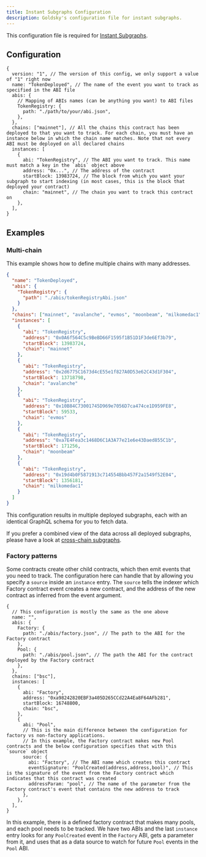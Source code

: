 ```yaml
---
title: Instant Subgraphs Configuration
description: Goldsky's configuration file for instant subgraphs.
---
```


This configuration file is required for [Instant Subgraphs](/subgraphs/instant-subgraphs).

## Configuration

```json5
{
  version: "1", // The version of this config, we only support a value of "1" right now
  name: "TokenDeployed", // The name of the event you want to track as specified in the ABI file
  abis: {
    // Mapping of ABIs names (can be anything you want) to ABI files
    TokenRegistry: {
      path: "./path/to/your/abi.json",
    },
  },
  chains: ["mainnet"], // All the chains this contract has been deployed to that you want to track. For each chain, you must have an instance below in which the chain name matches. Note that not every ABI must be deployed on all declared chains
  instances: [
    {
      abi: "TokenRegistry", // The ABI you want to track. This name must match a key in the `abis` object above
      address: "0x...", // The address of the contract
      startBlock: 13983724, // The block from which you want your subgraph to start indexing (in most cases, this is the block that deployed your contract)
      chain: "mainnet", // The chain you want to track this contract on
    },
  ],
}
```

## Examples

### Multi-chain

This example shows how to define multiple chains with many addresses.

```json
{
  "name": "TokenDeployed",
  "abis": {
    "TokenRegistry": {
      "path": "./abis/tokenRegistryAbi.json"
    }
  },
  "chains": ["mainnet", "avalanche", "evmos", "moonbeam", "milkomedac1"],
  "instances": [
    {
      "abi": "TokenRegistry",
      "address": "0x0A6f564C5c9BeBD66F1595f1B51D1F3de6Ef3b79",
      "startBlock": 13983724,
      "chain": "mainnet"
    },
    {
      "abi": "TokenRegistry",
      "address": "0x2d6775C1673d4cE55e1f827A0D53e62C43d1F304",
      "startBlock": 13718798,
      "chain": "avalanche"
    },
    {
      "abi": "TokenRegistry",
      "address": "0x10B84C73001745D969e7056D7ca474ce1D959FE8",
      "startBlock": 59533,
      "chain": "evmos"
    },
    {
      "abi": "TokenRegistry",
      "address": "0xa7E4Fea3c1468D6C1A3A77e21e6e43Daed855C1b",
      "startBlock": 171256,
      "chain": "moonbeam"
    },
    {
      "abi": "TokenRegistry",
      "address": "0x19d4b0F5871913c714554Bbb457F2a1549f52E04",
      "startBlock": 1356181,
      "chain": "milkomedac1"
    }
  ]
}
```

This configuration results in multiple deployed subgraphs, each with an identical GraphQL schema for you to fetch data.

If you prefer a combined view of the data across all deployed subgraphs, please have a look at [cross-chain subgraphs](/fusion/cross-chain-subgraphs).

### Factory patterns

Some contracts create other child contracts, which then emit events that you need to track. The configuration here can handle that by allowing you specify a `source` inside an `instance` entry. The `source` tells the indexer which Factory contract event creates a new contract, and the address of the new contract as inferred from the event argument.

```json5
{
  // This configuration is mostly the same as the one above
  name: "",
  abis: {
    Factory: {
      path: "./abis/factory.json", // The path to the ABI for the Factory contract
    },
    Pool: {
      path: "./abis/pool.json", // The path the ABI for the contract deployed by the Factory contract
    },
  },
  chains: ["bsc"],
  instances: [
    {
      abi: "Factory",
      address: "0xa98242820EBF3a405D265CCd22A4Ea8F64AFb281",
      startBlock: 16748800,
      chain: "bsc",
    },
    {
      abi: "Pool",
      // This is the main difference between the configuration for factory vs non-factory applications.
      // In this example, the Factory contract makes new Pool contracts and the below configuration specifies that with this `source` object
      source: {
        abi: "Factory", // The ABI name which creates this contract
        eventSignature: "PoolCreated(address,address,bool)", // This is the signature of the event from the Factory contract which indicates that this contract was created
        addressParam: "pool", // The name of the parameter from the Factory contract's event that contains the new address to track
      },
    },
  ],
}
```

In this example, there is a defined factory contract that makes many pools, and each pool needs to be tracked. We have two ABIs and the last `instance` entry looks for any `PoolCreated` event in the `Factory` ABI, gets a parameter from it, and uses that as a data source to watch for future `Pool` events in the `Pool` ABI.
